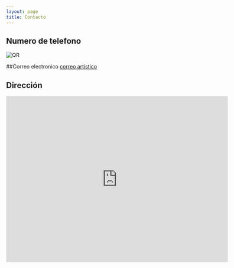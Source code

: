 ```yaml
---
layout: page
title: Contacto
---
```


## Numero de telefono

![QR](https://user-images.githubusercontent.com/99769832/165849093-a7ccca45-14b9-4cce-b261-f309b1f3777e.png)

##Correo electronico
[correo artistico](valbalror@gmail.com)

## Dirección

<iframe src="https://www.google.com/maps/embed?pb=!1m18!1m12!1m3!1d3762.782089838786!2d-99.06816694486228!3d19.421819017740123!2m3!1f0!2f0!3f0!3m2!1i1024!2i768!4f13.1!3m3!1m2!1s0x85d1fc6f81302925%3A0x7dc084d40095b908!2sCentro%20de%20Estudios%20Tecnol%C3%B3gicos%20Industrial%20y%20de%20Servicios%20(CETis%2032)!5e0!3m2!1ses!2smx!4v1648764942569!5m2!1ses!2smx" width="600" height="450" style="border:0;" allowfullscreen="" loading="lazy" referrerpolicy="no-referrer-when-downgrade"></iframe>
